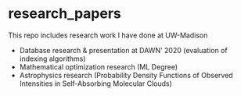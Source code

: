# research_papers
This repo includes research work I have done at UW-Madison

- Database research & presentation at DAWN' 2020 (evaluation of indexing algorithms)
- Mathematical optimization research (ML Degree)
- Astrophysics research (Probability Density Functions of Observed Intensities in Self-Absorbing Molecular Clouds)
